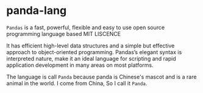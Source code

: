 # panda-lang
`Pandas` is a fast, powerful, flexible and easy to use open source programming language based MIT LISCENCE

It has efficient high-level data structures and a simple but effective approach to object-oriented programming. Pandas’s elegant syntax is interpreted nature, make it an ideal language for scripting and rapid application development in many areas on most platforms.

The language is call `Panda` because panda is Chinese's mascot and is a rare animal in the world. I come from China, So I call it `Panda`.